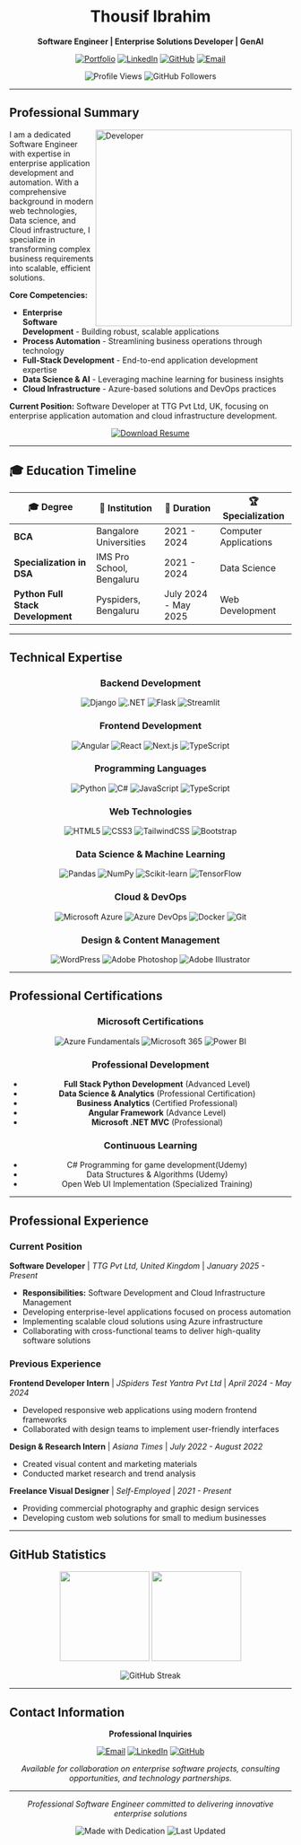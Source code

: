 <div align="center">
  
# Thousif Ibrahim

**Software Engineer | Enterprise Solutions Developer | GenAI**

[![Portfolio](https://img.shields.io/badge/Portfolio-View%20Projects-2B579A?style=flat-square&logo=safari&logoColor=white)](https://your-portfolio-link.com)
[![LinkedIn](https://img.shields.io/badge/LinkedIn-Professional%20Profile-0077B5?style=flat-square&logo=linkedin&logoColor=white)](https://linkedin.com/in/thousif-ibrahim-29050421b)
[![GitHub](https://img.shields.io/badge/GitHub-Code%20Repository-171515?style=flat-square&logo=github&logoColor=white)](https://github.com/THousifibrahim)
[![Email](https://img.shields.io/badge/Email-Contact%20Me-D14836?style=flat-square&logo=gmail&logoColor=white)](mailto:ahilxdesigns@gmail.com)

![Profile Views](https://komarev.com/ghpvc/?username=THousifibrahim&color=2B579A&style=flat-square)
![GitHub Followers](https://img.shields.io/github/followers/THousifibrahim?style=flat-square&logo=github&color=171515)

</div>

---

## Professional Summary

<img align="right" alt="Developer" width="350" src="https://cdn.dribbble.com/users/1162077/screenshots/3848914/programmer.gif">

I am a dedicated Software Engineer with expertise in enterprise application development and automation. With a comprehensive background in modern web technologies, Data science, and Cloud infrastructure, I specialize in transforming complex business requirements into scalable, efficient solutions.

**Core Competencies:**
- **Enterprise Software Development** - Building robust, scalable applications
- **Process Automation** - Streamlining business operations through technology
- **Full-Stack Development** - End-to-end application development expertise
- **Data Science & AI** - Leveraging machine learning for business insights
- **Cloud Infrastructure** - Azure-based solutions and DevOps practices

**Current Position:** Software Developer at TTG Pvt Ltd, UK, focusing on enterprise application automation and cloud infrastructure development.

<div align="center">
  
[![Download Resume](https://img.shields.io/badge/📄%20Download%20Resume-2B579A?style=flat-square&logo=adobe-acrobat-reader&logoColor=white)](https://your-resume-link.com)

</div>

---

## 🎓 Education Timeline

<div align="center">

| 🎓 Degree | 🏢 Institution | 📅 Duration | 🏆 Specialization |
|-----------|----------------|-------------|-------------------|
| **BCA** | Bangalore Universities | 2021 - 2024 | Computer Applications |
| **Specialization in DSA** | IMS Pro School, Bengaluru | 2021 - 2024 | Data Science |
| **Python Full Stack Development** | Pyspiders, Bengaluru | July 2024 - May 2025 | Web Development |

</div>

---

## Technical Expertise

<div align="center">

### Backend Development
![Django](https://img.shields.io/badge/Django-092E20?style=flat-square&logo=django&logoColor=white)
![.NET](https://img.shields.io/badge/.NET-512BD4?style=flat-square&logo=dotnet&logoColor=white)
![Flask](https://img.shields.io/badge/Flask-000000?style=flat-square&logo=flask&logoColor=white)
![Streamlit](https://img.shields.io/badge/Streamlit-FF4B4B?style=flat-square&logo=streamlit&logoColor=white)

### Frontend Development
![Angular](https://img.shields.io/badge/Angular-DD0031?style=flat-square&logo=angular&logoColor=white)
![React](https://img.shields.io/badge/React-20232A?style=flat-square&logo=react&logoColor=61DAFB)
![Next.js](https://img.shields.io/badge/Next.js-000000?style=flat-square&logo=nextdotjs&logoColor=white)
![TypeScript](https://img.shields.io/badge/TypeScript-007ACC?style=flat-square&logo=typescript&logoColor=white)

### Programming Languages
![Python](https://img.shields.io/badge/Python-3776AB?style=flat-square&logo=python&logoColor=white)
![C#](https://img.shields.io/badge/C%23-239120?style=flat-square&logo=c-sharp&logoColor=white)
![JavaScript](https://img.shields.io/badge/JavaScript-F7DF1E?style=flat-square&logo=javascript&logoColor=black)
![TypeScript](https://img.shields.io/badge/TypeScript-007ACC?style=flat-square&logo=typescript&logoColor=white)

### Web Technologies
![HTML5](https://img.shields.io/badge/HTML5-E34F26?style=flat-square&logo=html5&logoColor=white)
![CSS3](https://img.shields.io/badge/CSS3-1572B6?style=flat-square&logo=css3&logoColor=white)
![TailwindCSS](https://img.shields.io/badge/Tailwind_CSS-38B2AC?style=flat-square&logo=tailwind-css&logoColor=white)
![Bootstrap](https://img.shields.io/badge/Bootstrap-563D7C?style=flat-square&logo=bootstrap&logoColor=white)

### Data Science & Machine Learning
![Pandas](https://img.shields.io/badge/Pandas-150458?style=flat-square&logo=pandas&logoColor=white)
![NumPy](https://img.shields.io/badge/NumPy-013243?style=flat-square&logo=numpy&logoColor=white)
![Scikit-learn](https://img.shields.io/badge/scikit--learn-F7931E?style=flat-square&logo=scikit-learn&logoColor=white)
![TensorFlow](https://img.shields.io/badge/TensorFlow-FF6F00?style=flat-square&logo=tensorflow&logoColor=white)

### Cloud & DevOps
![Microsoft Azure](https://img.shields.io/badge/Microsoft_Azure-0089D0?style=flat-square&logo=microsoft-azure&logoColor=white)
![Azure DevOps](https://img.shields.io/badge/Azure_DevOps-0078D4?style=flat-square&logo=azure-devops&logoColor=white)
![Docker](https://img.shields.io/badge/Docker-2496ED?style=flat-square&logo=docker&logoColor=white)
![Git](https://img.shields.io/badge/Git-F05032?style=flat-square&logo=git&logoColor=white)

### Design & Content Management
![WordPress](https://img.shields.io/badge/WordPress-21759B?style=flat-square&logo=wordpress&logoColor=white)
![Adobe Photoshop](https://img.shields.io/badge/Adobe%20Photoshop-31A8FF?style=flat-square&logo=Adobe%20Photoshop&logoColor=white)
![Adobe Illustrator](https://img.shields.io/badge/Adobe%20Illustrator-FF9A00?style=flat-square&logo=adobe%20illustrator&logoColor=white)

</div>

---

## Professional Certifications

<div align="center">

### Microsoft Certifications
![Azure Fundamentals](https://img.shields.io/badge/Azure_AZ--900-0078D4?style=flat-square&logo=microsoft-azure&logoColor=white)
![Microsoft 365](https://img.shields.io/badge/Microsoft_MS--900-5E5E5E?style=flat-square&logo=microsoft&logoColor=white)
![Power BI](https://img.shields.io/badge/Power_BI_PL--300-F2C811?style=flat-square&logo=powerbi&logoColor=black)

### Professional Development
- **Full Stack Python Development** (Advanced Level)
- **Data Science & Analytics** (Professional Certification)
- **Business Analytics** (Certified Professional)
- **Angular Framework** (Advance Level)
- **Microsoft .NET MVC** (Professional)

### Continuous Learning
- C# Programming for game development(Udemy)
- Data Structures & Algorithms (Udemy)
- Open Web UI Implementation (Specialized Training)

</div>

---

## Professional Experience

### Current Position

**Software Developer** | *TTG Pvt Ltd, United Kingdom* | *January 2025 - Present*
- **Responsibilities:** Software Development and Cloud Infrastructure Management
- Developing enterprise-level applications focused on process automation
- Implementing scalable cloud solutions using Azure infrastructure
- Collaborating with cross-functional teams to deliver high-quality software solutions

### Previous Experience

**Frontend Developer Intern** | *JSpiders Test Yantra Pvt Ltd* | *April 2024 - May 2024*
- Developed responsive web applications using modern frontend frameworks
- Collaborated with design teams to implement user-friendly interfaces

**Design & Research Intern** | *Asiana Times* | *July 2022 - August 2022*
- Created visual content and marketing materials
- Conducted market research and trend analysis

**Freelance Visual Designer** | *Self-Employed* | *2021 - Present*
- Providing commercial photography and graphic design services
- Developing custom web solutions for small to medium businesses

---

## GitHub Statistics

<div align="center">

<img height="160em" src="https://github-readme-stats.vercel.app/api?username=THousifibrahim&show_icons=true&hide_border=true&count_private=true&theme=default&title_color=2B579A&icon_color=2B579A" />
<img height="160em" src="https://github-readme-stats.vercel.app/api/top-langs/?username=THousifibrahim&layout=compact&hide_border=true&theme=default&title_color=2B579A" />

</div>

<div align="center">

![GitHub Streak](https://github-readme-streak-stats.herokuapp.com/?user=THousifibrahim&theme=default&hide_border=true&stroke=2B579A&ring=2B579A&fire=2B579A)

</div>

---

## Contact Information

<div align="center">

**Professional Inquiries**

[![Email](https://img.shields.io/badge/📧%20ahilxdesigns@gmail.com-D14836?style=flat-square&logo=gmail&logoColor=white)](mailto:ahilxdesigns@gmail.com)
[![LinkedIn](https://img.shields.io/badge/💼%20LinkedIn%20Profile-0077B5?style=flat-square&logo=linkedin&logoColor=white)](https://linkedin.com/in/thousif-ibrahim-29050421b)
[![GitHub](https://img.shields.io/badge/�%20GitHub%20Profile-171515?style=flat-square&logo=github&logoColor=white)](https://github.com/THousifibrahim)

*Available for collaboration on enterprise software projects, consulting opportunities, and technology partnerships.*

</div>

---

<div align="center">

*Professional Software Engineer committed to delivering innovative enterprise solutions*

![Made with Dedication](https://img.shields.io/badge/Made%20with-Dedication-2B579A?style=flat-square)
![Last Updated](https://img.shields.io/badge/Last%20Updated-October%202025-lightgrey?style=flat-square)

</div>

